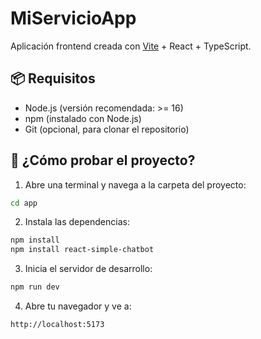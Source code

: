 # MiServicioApp

Aplicación frontend creada con [Vite](https://vitejs.dev/) + React + TypeScript.

## 📦 Requisitos

- Node.js (versión recomendada: >= 16)
- npm (instalado con Node.js)
- Git (opcional, para clonar el repositorio)

## 🚀 ¿Cómo probar el proyecto?

1. Abre una terminal y navega a la carpeta del proyecto:

```bash
cd app
```

2. Instala las dependencias:

```bash
npm install
npm install react-simple-chatbot
```

3. Inicia el servidor de desarrollo:

```bash
npm run dev
```

4. Abre tu navegador y ve a:

```
http://localhost:5173
```
